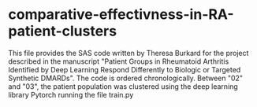 # comparative-effectivness-in-RA-patient-clusters

This file provides the SAS code written by Theresa Burkard for the project described in the manuscript "Patient Groups in Rheumatoid Arthritis Identified by Deep Learning Respond Differently to Biologic or Targeted Synthetic DMARDs". The code is ordered chronologically. Between "02" and "03", the patient population was clustered using the deep learning library Pytorch running the file train.py
